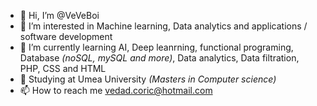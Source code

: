 - 👋 Hi, I’m @VeVeBoi
- 👀 I’m interested in Machine learning, Data analytics and applications / software development
- 🌱 I’m currently learning AI, Deep leanrning, functional programing, Database *(noSQL, mySQL and more)*, Data analytics, Data filtration, PHP, CSS and HTML
- 💼 Studying at Umea University *(Masters in Computer science)*
- 📫 How to reach me vedad.coric@hotmail.com
